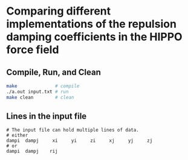 # Comparing different implementations of the repulsion damping coefficients in the HIPPO force field

## Compile, Run, and Clean

```bash
make              # compile
./a.out input.txt # run
make clean        # clean
```

## Lines in the input file
```
# The input file can hold multiple lines of data.
# either
dampi  dampj     xi     yi     zi     xj     yj     zj
# or
dampi  dampj    rij
```
